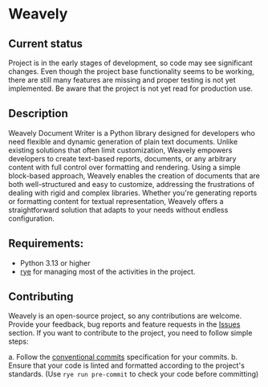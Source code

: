 # Weavely

## Current status

Project is in the early stages of development, so code may see significant changes. Even though the project base 
functionality seems to be working, there are still many features are missing and proper testing is not yet implemented.
Be aware that the project is not yet read for production use.

## Description

Weavely Document Writer is a Python library designed for developers who need flexible and dynamic generation of plain 
text documents. Unlike existing solutions that often limit customization, Weavely empowers developers to create 
text-based reports, documents, or any arbitrary content with full control over formatting and rendering. 
Using a simple block-based approach, Weavely enables the creation of documents that are both well-structured and easy 
to customize, addressing the frustrations of dealing with rigid and complex libraries. Whether you're generating 
reports or formatting content for textual representation, Weavely offers a straightforward solution that adapts to your 
needs without endless configuration.

## Requirements:

- Python 3.13 or higher
- [rye](https://rye.astral.sh/) for managing most of the activities in the project.

## Contributing

Weavely is an open-source project, so any contributions are welcome. Provide your feedback, bug reports and feature
requests in the [Issues](https://github.com/JCorrDevelopment/Weavely/issues) section. If you want to contribute to the
project, you need to follow simple steps:

a. Follow the [conventional commits](https://www.conventionalcommits.org/en/v1.0.0/) specification for your commits.
b. Ensure that your code is linted and formatted according to the project's standards. (Use `rye run pre-commit` to
   check your code before committing)